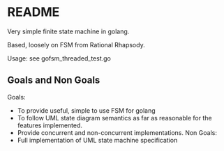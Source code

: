 # README
Very simple finite state machine in golang.

Based, loosely on FSM from Rational Rhapsody.

Usage: see gofsm_threaded_test.go

## Goals and Non Goals
Goals:
- To provide useful, simple to use FSM for golang
- To follow UML state diagram semantics as far as reasonable for the features implemented.
- Provide concurrent and non-concurrent implementations.
Non Goals:
- Full implementation of UML state machine specification